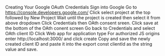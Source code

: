 Creating Your Google OAuth Credentials
Sign into Google
Go to https://console.developers.google.com/
Click select project at the top followed by New Project
Wait until the project is created then select it from above dropdown
Click Credentials then OAth consent sreen. Click save at the bottom of the OAth conent screen
Go back to Credentials and select OAth client ID
Click Web app for application type
For authorized JS origins enter http://localhost:3000/ and click create
Copy and save the newly created client ID and paste it into the export const clientId as the string value and save.
